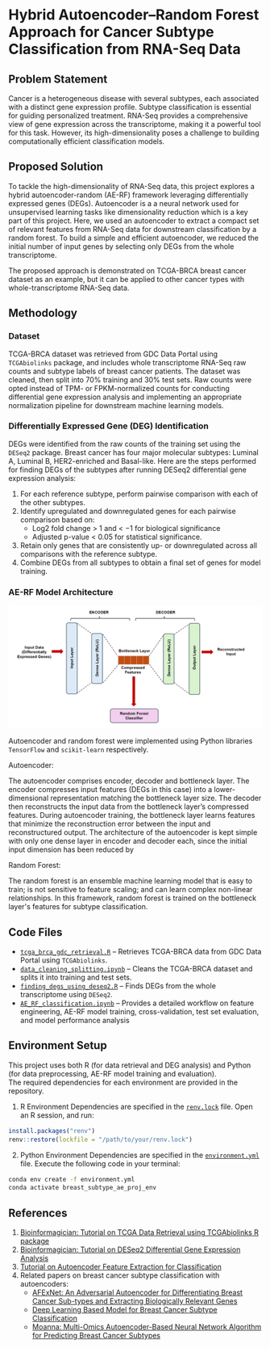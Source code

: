 # Hybrid Autoencoder–Random Forest Approach for Cancer Subtype Classification from RNA-Seq Data

## Problem Statement
Cancer is a heterogeneous disease with several subtypes, each associated with a distinct gene expression profile. Subtype classification is essential for guiding personalized treatment. RNA-Seq provides a comprehensive view of gene expression across the transcriptome, making it a powerful tool for this task. However, its high-dimensionality poses a challenge to building computationally efficient classification models.

## Proposed Solution
To tackle the high-dimensionality of RNA-Seq data, this project explores a hybrid autoencoder-random (AE-RF) framework leveraging differentially expressed genes (DEGs). Autoencoder is a a neural network used for unsupervised learning tasks like dimensionality reduction which is a key part of this project. Here, we used an autoencoder to extract a compact set of relevant features from RNA-Seq data for downstream classification by a random forest. To build a simple and efficient autoencoder, we reduced the initial number of input genes by selecting only DEGs from the whole transcriptome.

The proposed approach is demonstrated on TCGA-BRCA breast cancer dataset as an example, but it can be applied to other cancer types with whole-transcriptome RNA-Seq data.

## Methodology

### Dataset
TCGA-BRCA dataset was retrieved from GDC Data Portal using `TCGAbiolinks` package, and includes whole transcriptome RNA-Seq raw counts and subtype labels of breast cancer patients. The dataset was cleaned, then split into 70% training and 30% test sets. Raw counts were opted instead of TPM- or FPKM-normalized counts for conducting differential gene expression analysis and implementing an appropriate normalization pipeline for downstream machine learning models.

### Differentially Expressed Gene (DEG) Identification
DEGs were identified from the raw counts of the training set using the `DESeq2` package. Breast cancer has four major molecular subtypes: Luminal A, Luminal B, HER2-enriched and Basal-like. Here are the steps performed for finding DEGs of the subtypes after running DESeq2 differential gene expression analysis:

1. For each reference subtype, perform pairwise comparison with each of the other subtypes.
2. Identify upregulated and downregulated genes for each pairwise comparison based on:
   * Log2 fold change > 1 and < −1 for biological significance
   * Adjusted p-value < 0.05 for statistical significance.
3. Retain only genes that are consistently up- or downregulated across all comparisons with the reference subtype.
4. Combine DEGs from all subtypes to obtain a final set of genes for model training.

### AE-RF Model Architecture
![Model Architecture](model_architecture.png)

Autoencoder and random forest were implemented using Python libraries `TensorFlow` and `scikit-learn` respectively.

Autoencoder:

The autoencoder comprises encoder, decoder and bottleneck layer. The encoder compresses input features (DEGs in this case) into a lower-dimensional representation matching the bottleneck layer size. The decoder then reconstructs the input data from the bottleneck layer’s compressed features. During autoencoder training, the bottleneck layer learns features that minimize the reconstruction error between the input and reconstructured output. The architecture of the autoencoder is kept simple with only one dense layer in encoder and decoder each, since the initial input dimension has been reduced by 

Random Forest:

The random forest is an ensemble machine learning model that is easy to train; is not sensitive to feature scaling; and can learn complex non-linear relationships. In this framework, random forest is trained on the bottleneck layer's features for subtype classification.

## Code Files
*  [`tcga_brca_gdc_retrieval.R`](R_scripts/tcga_brca_gdc_retrieval.R) – Retrieves TCGA-BRCA data from GDC Data Portal using `TCGAbiolinks`.  
*  [`data_cleaning_splitting.ipynb`](jupyter_notebooks/data_cleaning_splitting.ipynb) – Cleans the TCGA-BRCA dataset and splits it into training and test sets.
*  [`finding_degs_using_deseq2.R`](R_scripts/finding_degs_using_deseq2.R) – Finds DEGs from the whole transcriptome using `DESeq2`. 
*  [`AE_RF_classification.ipynb`](jupyter_notebooks/AE_RF_classification.ipynb) – Provides a detailed workflow on feature engineering, AE-RF model training, cross-validation, test set evaluation, and model performance analysis

## Environment Setup

This project uses both R (for data retrieval and DEG analysis) and Python (for data preprocessing, AE-RF model training and evaluation).  
The required dependencies for each environment are provided in the repository.

1. R Environment
Dependencies are specified in the [`renv.lock`](renv.lock) file. Open an R session, and run:

```r
install.packages("renv")
renv::restore(lockfile = "/path/to/your/renv.lock")
```

2. Python Environment
Dependencies are specified in the [`environment.yml`](`environment.yml) file. Execute the following code in your terminal:

```bash
conda env create -f environment.yml
conda activate breast_subtype_ae_proj_env
```

## References
1. [Bioinformagician: Tutorial on TCGA Data Retrieval using TCGAbiolinks R package](https://www.youtube.com/watch?v=UWXv9dUpxNE&t=26s)
2. [Bioinformagician: Tutorial on DESeq2 Differential Gene Expression Analysis](https://www.youtube.com/watch?v=OzNzO8qwwp0)
3. [Tutorial on Autoencoder Feature Extraction for Classification](https://machinelearningmastery.com/autoencoder-for-classification/)
4. Related papers on breast cancer subtype classification with autoencoders:
    * [AFExNet: An Adversarial Autoencoder for Differentiating Breast Cancer Sub-types and Extracting Biologically Relevant Genes](https://ieeexplore.ieee.org/abstract/document/9378938)
    * [Deep Learning Based Model for Breast Cancer Subtype Classification](https://arxiv.org/abs/2111.03923)
    * [Moanna: Multi-Omics Autoencoder-Based Neural Network Algorithm for Predicting Breast Cancer Subtypes](https://ieeexplore.ieee.org/document/10029336)
